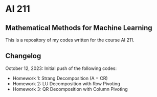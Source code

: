 # AI 211
## Mathematical Methods for Machine Learning

This is a repository of my codes written for the course AI 211.

## Changelog

October 12, 2023: Initial push of the following codes:

- Homework 1: Strang Decomposition (A = CR)
- Homework 2: LU Decomposition with Row Pivoting
- Homework 3: QR Decomposition with Column Pivoting
